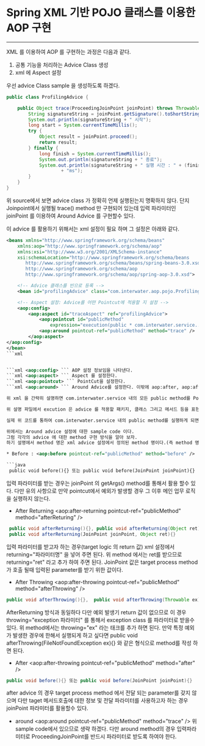 # Spring XML 기반 POJO 클래스를 이용한 AOP 구현 #
------------------------

XML 를 이용하여 AOP 를 구현하는 과정은 다음과 같다.

1. 공통 기능을 처리하는 Advice Class 생성
2. xml 에 Aspect 설정

우선 advice Class sample 을 생성하도록 하겠다.

```java
public class ProfilingAdvice {

	public Object trace(ProceedingJoinPoint joinPoint) throws Throwable {
		String signatureString = joinPoint.getSignature().toShortString();
		System.out.println(signatureString + " 시작");
		long start = System.currentTimeMillis();
		try {
			Object result = joinPoint.proceed();
			return result;
		} finally {
			long finish = System.currentTimeMillis();
			System.out.println(signatureString + " 종료");
			System.out.println(signatureString + " 실행 시간 : " + (finish - start)
					+ "ms");
		}
	}
}
```

위 source에서 보면 advice class 가 정확히 언제 실행된는지 명확하지 않다. 단지 Joinpoint에서 실행될 trace() method 만 구현되어 있는데 입력 파라미터인 joinPoint 를 이용하여 Around Advice 를 구현할수 있다.


이 advice 를 활용하기 위해서는 xml 설정이 필요 하며 그 설정은 아래와 같다.
```xml
<beans xmlns="http://www.springframework.org/schema/beans"
	xmlns:aop="http://www.springframework.org/schema/aop" 
	xmlns:xsi="http://www.w3.org/2001/XMLSchema-instance"
	xsi:schemaLocation="http://www.springframework.org/schema/beans
       http://www.springframework.org/schema/beans/spring-beans-3.0.xsd
       http://www.springframework.org/schema/aop
       http://www.springframework.org/schema/aop/spring-aop-3.0.xsd">

	<!-- Advice 클래스를 빈으로 등록 -->
	<bean id="profilingAdvice" class="com.interwater.aop.pojo.ProfilingAdvice" />

	<!-- Aspect 설정: Advice를 어떤 Pointcut에 적용할 지 설정 -->
	<aop:config>
		<aop:aspect id="traceAspect" ref="profilingAdvice">
			<aop:pointcut id="publicMethod"
				expression="execution(public * com.interwater.service..*(..))" />
			<aop:around pointcut-ref="publicMethod" method="trace" />
		</aop:aspect>
</aop:config>
</bean>
```xml


```xml <aop:config> ``` AOP 설정 정보임을 나타낸다.
```xml <aop:aspect> ``` Aspect 를 설정한다.
```xml <aop:pointcut> ``` PointCut을 설정한다.
```xml <aop:around> ``` Around Advice를 설정한다. 이밖에 aop:after, aop:after-returning, aop:after-throwing, aop:before 등의 설정이 가능하다.

위 xml 을 간략히 설명하면 com.interwater.service 내의 모든 public method를 Pointcut 으로 설정(aop:pointcut)하며 Around Advice로 ProfilingAdvice Class 의 trace 라는 method에 적용된다.(aop:around)

위 설명 파일에서 excution 은 advice 를 적용할 패키지, 클래스 그리고 메서드 등을 표현할때에 사용되며, 차후 따로 포스팅을 하도록 하겠다.

실제 위 코드를 통하여 com.interwater.service 내의 public method를 실행하게 되면 pointcut으로 설정된 PofilingAdvice 의 trace가 Object result = joinPoint.proceed(); 이전 source들이 먼저 실행되며, public method가 종료된 이후 finally 이후 source가 실행된다.

위에서는 Around advice 설정에 대한 sample code 이다. 
그럼 각각의 advice 에 대한 method 구현 방식을 알아 보자.
하기 설명에서 method 명은 xml advice 설정에서 정의된 method 명이다.(즉 method 명은 가변적이다.)

* Before : <aop:before pointcut-ref="publicMethod" method="before" />

```java
 public void before(){} 또는 public void before(JoinPoint joinPoint){}
```
 입력 파라미터를 받는 경우는 joinPoint 의 getArgs() method를 통해서 활용 할수 있다.
 다만 유의 사항으로 만약 pointcut에서 예외가 발생할 경우 그 이후 메인 업무 로직을 실행하지 않는다.

* After Returning <aop:after-returning pointcut-ref="publicMethod" method="afterReturing" />
```java
 public void afterReturning(){}, public void afterReturning(Object ret){}
 public void afterReturning(JoinPoint joinPoint, Object ret){} 
```

 입력 파라미터를 받고자 하는 경우(target logic 의 return 값) xml 설정에서 returning="파라미터명" 을 넣어 주면 된다. 위 method 에서는 ret를 받으므로 returning="ret" 라고 추가 하여 주면 된다. JoinPoint 값은 target process method가 호출 될때 입력된 parameter를 받기 위한 값이다.

* After Throwing <aop:after-throwing pointcut-ref="publicMethod" method="afterThrowing" />
```java
public void afterThrowing(){},  public void afterThrowing(Throwable ex){}
```

AfterReturning 방식과 동일하다 다만 예외 발생기 return 값이 없으므로 이 경우 throwing="exception 파라미터" 를 통해서 exception class 를 파라미터로 받을수 있다. 위 method에서는 throwing="ex" 라는 태크를 추가 하면 된다. 만약 특정 예외가 발생한 경우에 한해서 실행되게 하고 싶다면 
public void afterThrowing(FileNotFoundException ex){} 와 같은 형식으로 method를 작성 하면 된다.

* After <aop:after-throwing pointcut-ref="publicMethod" method="after" />
```java
public void before(){} 또는 public void before(JoinPoint joinPoint){}
```

after advice 의 경우 target process method 에서 전달 되는 parameter를 갖지 않으며 다만 taget 메서드호출에 대한 정보 및 전달 파라미터를 사용하고자 하는 경우 joinPoint 파라미터를 활용할수 있다.

* around <aop:around pointcut-ref="publicMethod" method="trace" />
위 sample code에서 있으므로 생략 하겠다. 다만 around method의 경우 입력파라미터로 ProceedingJoinPoint를 반드시 파라미터로 받도록 하여야 한다.